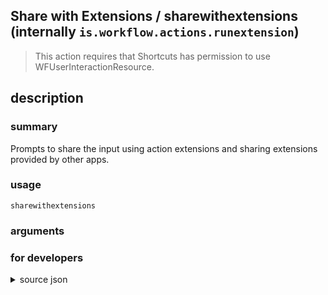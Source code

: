 
## Share with Extensions / sharewithextensions (internally `is.workflow.actions.runextension`)


> This action requires that Shortcuts has permission to use WFUserInteractionResource.


## description
### summary
Prompts to share the input using action extensions and sharing extensions provided by other apps.


### usage
`sharewithextensions `

### arguments


### for developers

<details><summary>source json</summary>
<p>
```json
{
	"ActionClass": "WFRunExtensionAction",
	"ActionKeywords": [
		"action",
		"extension",
		"sharing",
		"share",
		"ios 8",
		"app",
		"inter"
	],
	"Category": "Sharing",
	"Description": {
		"DescriptionSummary": "Prompts to share the input using action extensions and sharing extensions provided by other apps."
	},
	"IconName": "Apps.png",
	"Input": {
		"Multiple": true,
		"Required": true,
		"Types": [
			"WFContentItem"
		]
	},
	"InputPassthrough": true,
	"Name": "Share with Extensions",
	"RequiredResources": [
		"WFUserInteractionResource"
	],
	"Subcategory": "System",
	"UserInterfaces": [
		"UIKit"
	]
}
```
</p></details>
